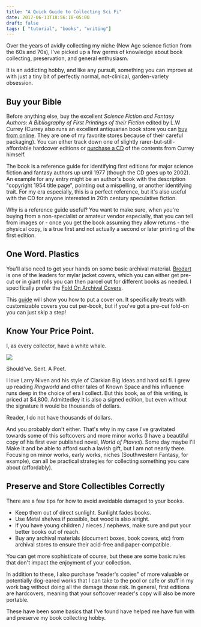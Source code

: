 ```yaml
---
title: "A Quick Guide to Collecting Sci Fi"
date: 2017-06-13T18:56:18-05:00
draft: false
tags: [ "tutorial", "books", "writing"]
---
```


Over the years of avidly collecting my niche (New Age science fiction from the 60s and 70s), I've picked up a few germs of knowledge about book collecting, preservation, and general enthusiasm.

It is an addicting hobby, and like any pursuit, something you can improve at with just a tiny bit of perfectly normal, not-clinical, garden-variety obsession.

## Buy your Bible

Before anything else, buy the excellent *Science Fiction and Fantasy Authors: A Bibliography of First Printings of their Fiction* edited by L.W Currey (Currey also runs an excellent antiquarian book store you can [buy from online](https://www.lwcurrey.com/). They are one of my favorite stores because of their careful packaging). You can either track down one of slightly rarer-but-still-affordable hardcover editions or [purchase a CD](https://www.lwcurrey.com/pages/books/80089/currey/science-fiction-and-fantasy-authors-a-bibliography-of-first-printings-of-their-fiction-and) of the contents from Currey himself. 

The book is a reference guide for identifying first editions for major science fiction and fantasy authors up until 1977 (though the CD goes up to 2002). An example for any entry might be an author's book with the description "copyright 1954 title page", pointing out a mispelling, or another identifying trait. For my era especially, this is a perfect reference, but it's also useful with the CD for anyone interested in 20th century speculative fiction.

Why is a reference guide useful? You want to make sure, when you're buying from a non-specialist or amateur vendor especially, that you can tell from images or - once you get the book assuming they allow returns - the physical copy, is a true first and not actually a second or later printing of the first edition.

## One Word. Plastics

You'll also need to get your hands on some basic archival material. [Brodart](http://www.shopbrodart.com/Library-Supplies/Book-Jacket-Covers/) is one of the leaders for mylar jacket covers, which you can either get pre-cut or in giant rolls you can then parcel out for different books as needed. I specifically prefer the [Fold On Archival Covers](http://www.shopbrodart.com/Library-Supplies/Book-Jacket-Covers/Archival-Covers/Fold-On-Archival/Fold-On-Archival-Sheets/_/Brodart-Fold-On-Archival-Book-Jacket-Cover-Sheets/).

This [guide](https://snapguide.com/guides/cover-a-book-jacket/) will show you how to put a cover on. It specifically treats with customizable covers you cut per-book, but if you've got a pre-cut fold-on you can just skip a step!

## Know Your Price Point.

I, as every collector, have a white whale.

![](/images/ringworld.jpg)

Should've. Sent. A Poet.

I love Larry Niven and his style of Clarkian Big Ideas and hard sci fi. I grew up reading *Ringworld* and other tales of Known Space and his influence runs deep in the choice of era I collect. But this book, as of this writing, is priced at $4,800. Admittedley it is also a signed edition, but even without the signature it would be thousands of dollars.

Reader, I do not have thousands of dollars.

And you probably don't either. That's why in my case I've gravitated towards some of this softcovers and more minor works (I have a beautiful copy of his first ever published novel, *World of Ptavvs*). Some day maybe I'll Make It and be able to afford such a lavish gift, but I am not nearly there. Focusing on minor works, early works, niches (Southwestern Fantasy, for example), can all be practical strategies for collecting something you care about (affordably).

## Preserve and Store Collectibles Correctly

There are a few tips for how to avoid avoidable damaged to your books.

- Keep them out of direct sunlight. Sunlight fades books.
- Use Metal shelves if possible, but wood is also alright.
- If you have young children / nieces / nephews, make sure and put your better books out of reach.
- Buy any archival materials (document boxes, book covers, etc) from archival stores to ensure their acid-free and paper-compatible.

You can get more sophisticate of course, but these are some basic rules that don't impact the enjoyment of your collection.

In addition to these, I also purchase "reader's copies" of more valuable or potentially dog-eared works that I can take to the pool or cafe or stuff in my work bag without doing all the damage those risk. In general, first editions are hardcovers, meaning that your softcover reader's copy will also be more portable.

These have been some basics that I've found have helped me have fun with and preserve my book collecting hobby.


